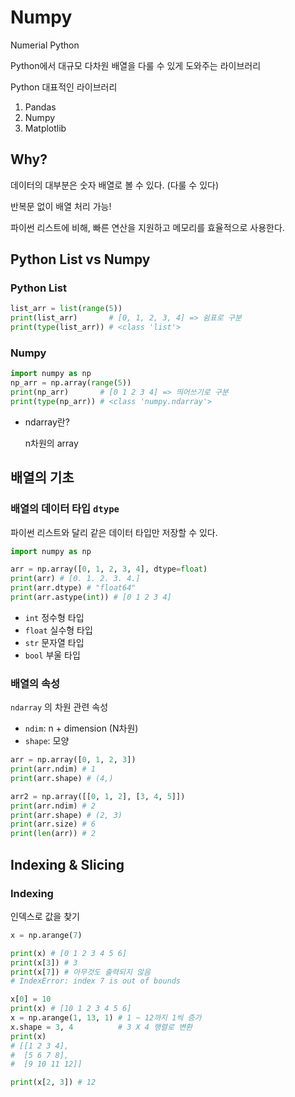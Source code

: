 # Numpy

Numerial Python

Python에서 대규모 다차원 배열을 다룰 수 있게 도와주는 라이브러리

Python 대표적인 라이브러리

1. Pandas
2. Numpy
3. Matplotlib



## Why?

데이터의 대부분은 숫자 배열로 볼 수 있다. (다룰 수 있다)

반복문 없이 배열 처리 가능!

파이썬 리스트에 비해, 빠른 연산을 지원하고 메모리를 효율적으로 사용한다.



## Python List vs Numpy

### Python List

```python
list_arr = list(range(5))
print(list_arr)       # [0, 1, 2, 3, 4] => 쉼표로 구분
print(type(list_arr)) # <class 'list'>
```

### Numpy

```python
import numpy as np
np_arr = np.array(range(5))
print(np_arr)       # [0 1 2 3 4] => 띄어쓰기로 구분
print(type(np_arr)) # <class 'numpy.ndarray'>
```

- ndarray란?

  n차원의 array



## 배열의 기초



### 배열의 데이터 타입 `dtype`

파이썬 리스트와 달리 같은 데이터 타입만 저장할 수 있다.

```python
import numpy as np

arr = np.array([0, 1, 2, 3, 4], dtype=float)
print(arr) # [0. 1. 2. 3. 4.]
print(arr.dtype) # "float64"
print(arr.astype(int)) # [0 1 2 3 4]
```

- `int` 정수형 타입
- `float` 실수형 타입
- `str` 문자열 타입
- `bool` 부울 타입

### 배열의 속성

`ndarray` 의 차원 관련 속성

- `ndim`: n + dimension (N차원)
- `shape`: 모양

```python
arr = np.array([0, 1, 2, 3])
print(arr.ndim) # 1
print(arr.shape) # (4,)

arr2 = np.array([[0, 1, 2], [3, 4, 5]])
print(arr.ndim) # 2
print(arr.shape) # (2, 3)
print(arr.size) # 6
print(len(arr)) # 2
```

## Indexing & Slicing

### Indexing

인덱스로 값을 찾기

```python
x = np.arange(7)

print(x) # [0 1 2 3 4 5 6]
print(x[3]) # 3
print(x[7]) # 아무것도 출력되지 않음
# IndexError: index 7 is out of bounds

x[0] = 10
print(x) # [10 1 2 3 4 5 6]
x = np.arange(1, 13, 1) # 1 ~ 12까지 1씩 증가
x.shape = 3, 4          # 3 X 4 행렬로 변환
print(x)
# [[1 2 3 4],
#  [5 6 7 8],
#  [9 10 11 12]]

print(x[2, 3]) # 12
```